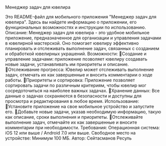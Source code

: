Менеджер задач для ювелира

Это README-файл для мобильного приложения "Менеджер задач для ювелира". Здесь вы найдете информацию о приложении, его функциональных возможностях и инструкции по использованию.
Описание:
Менеджер задач для ювелира - это удобное мобильное приложение, предназначенное для организации и управления задачами в ювелирной мастерской. Оно помогает ювелиру эффективно планировать и отслеживать выполнение задач, связанных с созданием и обработкой ювелирных украшений.
Возможности:
Создание и управление задачами: приложение позволяет ювелиру создавать новые задачи, устанавливать  им приоритеты и описание.
Отслеживание прогресса: Ювелир может отслеживать выполнение задач, отмечать их как завершенные и вносить комментарии о ходе работы.
Приоритеты и сортировка: Приложение позволяет сортировать задачи по различным критериям, чтобы ювелир мог сосредоточиться на наиболее важных задачах.
Хранение данных: Все данные о задачах сохраняются в безопасности и доступны для просмотра и редактирования в любое время.
Использование:
Установите приложение на свое мобильное устройство и запустите его.
Добавьте новые задачи, указав необходимую информацию, такую как описание, сроки выполнения и приоритеты.
Отслеживайте выполнение задач, отмечайте их как завершенные и вносите комментарии при необходимости.
Требования:
Операционная система: iOS 12 или выше / Android 7.0 или выше.
Свободное место на устройстве: Минимум 100 МБ.
Автор: Сейтасманов Ресуль
